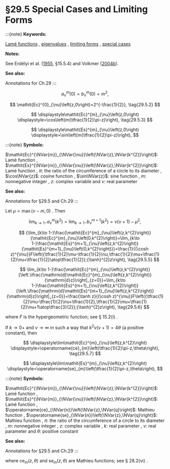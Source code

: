 # §29.5 Special Cases and Limiting Forms

:::{note}
**Keywords:**

[Lamé functions](http://dlmf.nist.gov/search/search?q=Lam%C3%A9%20functions) , [eigenvalues](http://dlmf.nist.gov/search/search?q=eigenvalues) , [limiting forms](http://dlmf.nist.gov/search/search?q=limiting%20forms) , [special cases](http://dlmf.nist.gov/search/search?q=special%20cases)

**Notes:**

See Erdélyi et al. ([1955](./bib/E.html#bib755 "Higher Transcendental Functions. Vol. III"), §15.5.4) and Volkmer ([2004b](./bib/V.html#bib2344 "Four remarks on eigenvalues of Lamé’s equation")).

**See also:**

Annotations for Ch.29
:::


<a id="E1"></a>
$$
a^{m}_{\nu}\left(0\right)=b^{m}_{\nu}\left(0\right)=m^{2}, \tag{29.5.1}
$$


<a id="E2"></a>
$$
\mathit{Ec}^{0}_{\nu}\left(z,0\right)=2^{-\frac{1}{2}}, \tag{29.5.2}
$$

<a id="E3"></a>

<a id="Ex1"></a>
$$
\displaystyle\mathit{Ec}^{m}_{\nu}\left(z,0\right) \displaystyle=\cos\left(m(\tfrac{1}{2}\pi-z)\right), \tag{29.5.3}
$$

<a id="Ex2"></a>
$$
\displaystyle\mathit{Es}^{m}_{\nu}\left(z,0\right) \displaystyle=\sin\left(m(\tfrac{1}{2}\pi-z)\right),
$$

:::{note}
**Symbols:**

$\mathit{Ec}^{\NVar{m}}_{\NVar{\nu}}\left(\NVar{z},\NVar{k^{2}}\right)$: Lamé function , $\mathit{Es}^{\NVar{m}}_{\NVar{\nu}}\left(\NVar{z},\NVar{k^{2}}\right)$: Lamé function , $\pi$: the ratio of the circumference of a circle to its diameter , $\cos\NVar{z}$: cosine function , $\sin\NVar{z}$: sine function , $m$: nonnegative integer , $z$: complex variable and $\nu$: real parameter

**See also:**

Annotations for §29.5 and Ch.29
:::

Let $\mu=\max{(\nu-m,0)}$ . Then


<a id="E4"></a>
$$
\lim_{k\to 1-}a^{m}_{\nu}\left(k^{2}\right)=\lim_{k\to 1-}b^{m+1}_{\nu}\left(k^{2}\right)=\nu(\nu+1)-\mu^{2}, \tag{29.5.4}
$$


<a id="E5"></a>
$$
{\lim_{k\to 1-}\frac{\mathit{Ec}^{m}_{\nu}\left(z,k^{2}\right)}{\mathit{Ec}^{m}_{\nu}\left(0,k^{2}\right)}=\lim_{k\to 1-}\frac{\mathit{Es}^{m+1}_{\nu}\left(z,k^{2}\right)}{\mathit{Es}^{m+1}_{\nu}\left(0,k^{2}\right)}}=\frac{1}{(\cosh z)^{\mu}}F\left({\tfrac{1}{2}\mu-\tfrac{1}{2}\nu,\tfrac{1}{2}\mu+\tfrac{1}{2}\nu+\tfrac{1}{2}\atop\tfrac{1}{2}};{\tanh}^{2}z\right), \tag{29.5.5}
$$


<a id="E6"></a>
$$
\lim_{k\to 1-}\frac{\mathit{Ec}^{m}_{\nu}\left(z,k^{2}\right)}{\left.\ifrac{\mathrm{d}\mathit{Ec}^{m}_{\nu}\left(z,k^{2}\right)}{\mathrm{d}z}\right|_{z=0}}=\lim_{k\to 1-}\frac{\mathit{Es}^{m+1}_{\nu}\left(z,k^{2}\right)}{\left.\ifrac{\mathrm{d}\mathit{Es}^{m+1}_{\nu}\left(z,k^{2}\right)}{\mathrm{d}z}\right|_{z=0}}=\frac{\tanh z}{(\cosh z)^{\mu}}F\left({\tfrac{1}{2}\mu-\tfrac{1}{2}\nu+\tfrac{1}{2},\tfrac{1}{2}\mu+\tfrac{1}{2}\nu+1\atop\tfrac{3}{2}};{\tanh}^{2}z\right), \tag{29.5.6}
$$

where $F$ is the hypergeometric function; see § 15.2(i) .

If $k\to 0+$ and $\nu\to\infty$ in such a way that $k^{2}\nu(\nu+1)=4\theta$ (a positive constant), then

<a id="E7"></a>

<a id="Ex3"></a>
$$
\displaystyle\lim\mathit{Ec}^{m}_{\nu}\left(z,k^{2}\right) \displaystyle=\operatorname{ce}_{m}\left(\tfrac{1}{2}\pi-z,\theta\right), \tag{29.5.7}
$$

<a id="Ex4"></a>
$$
\displaystyle\lim\mathit{Es}^{m}_{\nu}\left(z,k^{2}\right) \displaystyle=\operatorname{se}_{m}\left(\tfrac{1}{2}\pi-z,\theta\right),
$$

:::{note}
**Symbols:**

$\mathit{Ec}^{\NVar{m}}_{\NVar{\nu}}\left(\NVar{z},\NVar{k^{2}}\right)$: Lamé function , $\mathit{Es}^{\NVar{m}}_{\NVar{\nu}}\left(\NVar{z},\NVar{k^{2}}\right)$: Lamé function , $\operatorname{ce}_{\NVar{n}}\left(\NVar{z},\NVar{q}\right)$: Mathieu function , $\operatorname{se}_{\NVar{n}}\left(\NVar{z},\NVar{q}\right)$: Mathieu function , $\pi$: the ratio of the circumference of a circle to its diameter , $m$: nonnegative integer , $z$: complex variable , $k$: real parameter , $\nu$: real parameter and $\theta$: positive constant

**See also:**

Annotations for §29.5 and Ch.29
:::

where $\operatorname{ce}_{m}\left(z,\theta\right)$ and $\operatorname{se}_{m}\left(z,\theta\right)$ are Mathieu functions; see § 28.2(vi) .

